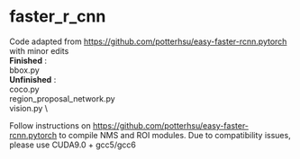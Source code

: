 # faster_r_cnn
Code adapted from https://github.com/potterhsu/easy-faster-rcnn.pytorch with minor edits \
__Finished__ : \
bbox.py \
__Unfinished__ : \
coco.py \
region_proposal_network.py \
vision.py \

Follow instructions on https://github.com/potterhsu/easy-faster-rcnn.pytorch to compile NMS and ROI modules.
Due to compatibility issues, please use CUDA9.0 + gcc5/gcc6
